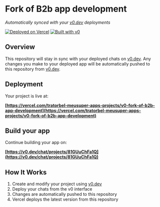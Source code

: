 # Fork of B2b app development

*Automatically synced with your [v0.dev](https://v0.dev) deployments*

[![Deployed on Vercel](https://img.shields.io/badge/Deployed%20on-Vercel-black?style=for-the-badge&logo=vercel)](https://vercel.com/tratorbel-meusuper-apps-projects/v0-fork-of-b2b-app-development)
[![Built with v0](https://img.shields.io/badge/Built%20with-v0.dev-black?style=for-the-badge)](https://v0.dev/chat/projects/81GUuChFa1Q)

## Overview

This repository will stay in sync with your deployed chats on [v0.dev](https://v0.dev).
Any changes you make to your deployed app will be automatically pushed to this repository from [v0.dev](https://v0.dev).

## Deployment

Your project is live at:

**[https://vercel.com/tratorbel-meusuper-apps-projects/v0-fork-of-b2b-app-development](https://vercel.com/tratorbel-meusuper-apps-projects/v0-fork-of-b2b-app-development)**

## Build your app

Continue building your app on:

**[https://v0.dev/chat/projects/81GUuChFa1Q](https://v0.dev/chat/projects/81GUuChFa1Q)**

## How It Works

1. Create and modify your project using [v0.dev](https://v0.dev)
2. Deploy your chats from the v0 interface
3. Changes are automatically pushed to this repository
4. Vercel deploys the latest version from this repository